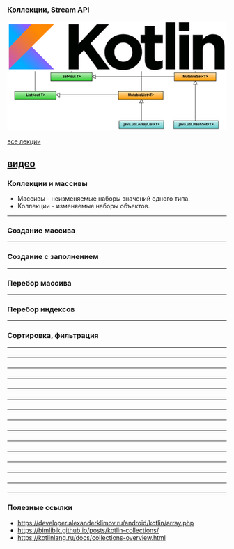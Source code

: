 ### Коллекции, Stream API

![Kotlin classes](assets/kotlin-collections/collections.png)

[все лекции](https://github.com/dmitryweiner/android-lectures/blob/main/README.md)

[видео]()
---

### Коллекции и массивы
* Массивы - неизменяемые наборы значений одного типа.
* Коллекции - изменяемые наборы объектов.
---

### Создание массива

---

### Создание с заполнением
 
---

### Перебор массива

---

### Перебор индексов

---

### Сортировка, фильтрация

---

###

---

###

---

###

---

###

---

###

---

###

---

###

---

###

---

###

---

###

---

###

---

###

---

###

---

###

---

### Полезные ссылки
* https://developer.alexanderklimov.ru/android/kotlin/array.php
* https://bimlibik.github.io/posts/kotlin-collections/
* https://kotlinlang.ru/docs/collections-overview.html
